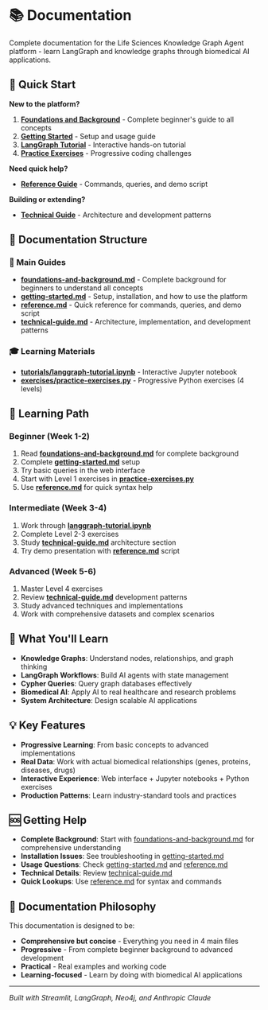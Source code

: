 # 📚 Documentation

Complete documentation for the Life Sciences Knowledge Graph Agent platform - learn LangGraph and knowledge graphs through biomedical AI applications.

## 🚀 Quick Start

**New to the platform?**
1. **[Foundations and Background](foundations-and-background.md)** - Complete beginner's guide to all concepts
2. **[Getting Started](getting-started.md)** - Setup and usage guide  
3. **[LangGraph Tutorial](tutorials/langgraph-tutorial.ipynb)** - Interactive hands-on tutorial
4. **[Practice Exercises](exercises/practice-exercises.py)** - Progressive coding challenges

**Need quick help?**
- **[Reference Guide](reference.md)** - Commands, queries, and demo script

**Building or extending?**
- **[Technical Guide](technical-guide.md)** - Architecture and development patterns

## 📁 Documentation Structure

### 📖 Main Guides
- **[foundations-and-background.md](foundations-and-background.md)** - Complete background for beginners to understand all concepts
- **[getting-started.md](getting-started.md)** - Setup, installation, and how to use the platform
- **[reference.md](reference.md)** - Quick reference for commands, queries, and demo script
- **[technical-guide.md](technical-guide.md)** - Architecture, implementation, and development patterns

### 🎓 Learning Materials
- **[tutorials/langgraph-tutorial.ipynb](tutorials/langgraph-tutorial.ipynb)** - Interactive Jupyter notebook
- **[exercises/practice-exercises.py](exercises/practice-exercises.py)** - Progressive Python exercises (4 levels)

## 🎯 Learning Path

### Beginner (Week 1-2)
1. Read **[foundations-and-background.md](foundations-and-background.md)** for complete background
2. Complete **[getting-started.md](getting-started.md)** setup
3. Try basic queries in the web interface
4. Start with Level 1 exercises in **[practice-exercises.py](exercises/practice-exercises.py)**
5. Use **[reference.md](reference.md)** for quick syntax help

### Intermediate (Week 3-4) 
1. Work through **[langgraph-tutorial.ipynb](tutorials/langgraph-tutorial.ipynb)**
2. Complete Level 2-3 exercises
3. Study **[technical-guide.md](technical-guide.md)** architecture section
4. Try demo presentation with **[reference.md](reference.md)** script

### Advanced (Week 5-6)
1. Master Level 4 exercises
2. Review **[technical-guide.md](technical-guide.md)** development patterns
3. Study advanced techniques and implementations
4. Work with comprehensive datasets and complex scenarios

## 🧬 What You'll Learn

- **Knowledge Graphs**: Understand nodes, relationships, and graph thinking
- **LangGraph Workflows**: Build AI agents with state management
- **Cypher Queries**: Query graph databases effectively  
- **Biomedical AI**: Apply AI to real healthcare and research problems
- **System Architecture**: Design scalable AI applications

## 💡 Key Features

- **Progressive Learning**: From basic concepts to advanced implementations
- **Real Data**: Work with actual biomedical relationships (genes, proteins, diseases, drugs)
- **Interactive Experience**: Web interface + Jupyter notebooks + Python exercises
- **Production Patterns**: Learn industry-standard tools and practices

## 🆘 Getting Help

- **Complete Background**: Start with [foundations-and-background.md](foundations-and-background.md) for comprehensive understanding
- **Installation Issues**: See troubleshooting in [getting-started.md](getting-started.md)
- **Usage Questions**: Check [getting-started.md](getting-started.md) and [reference.md](reference.md)
- **Technical Details**: Review [technical-guide.md](technical-guide.md)
- **Quick Lookups**: Use [reference.md](reference.md) for syntax and commands

## 🎯 Documentation Philosophy

This documentation is designed to be:
- **Comprehensive but concise** - Everything you need in 4 main files
- **Progressive** - From complete beginner background to advanced development
- **Practical** - Real examples and working code
- **Learning-focused** - Learn by doing with biomedical AI applications

---

*Built with Streamlit, LangGraph, Neo4j, and Anthropic Claude*